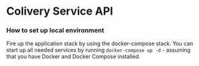 # Colivery Service API

### How to set up local environment

Fire up the application stack by using the docker-compose stack. You can start up all needed services by running `docker-compose up -d` - assuming that you have Docker and Docker Compose installed.
